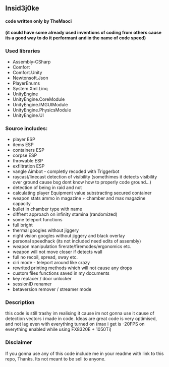 ## Insid3j0ke
#### code written only by TheMaoci 
__(it could have some already used inventions of coding from others cause its a good way to do it performant and in the name of code speed)__

### Used libraries
- Assembly-CSharp
- Comfort
- Comfort.Unity
- Newtonsoft.Json
- PlayerEnums
- System.Xml.Linq
- UnityEngine
- UnityEngine.CoreModule
- UnityEngine.IMGUIModule
- UnityEngine.PhysicsModule
- UnityEngine.UI

### Source includes:
- player ESP
- items ESP
- containers ESP
- corpse ESP
- throwable ESP
- exfiltration ESP
- vangle Aimbot - completly recoded with Triggerbot
- raycast/linecast detection of visibility (somethimes it detects visibility over ground cause bsg dont know how to properly code ground...)
- detection of being in raid and not
- calculating player Equipment value substracting secured container
- weapon stats ammo in magazine + chamber and max magazine capacity
- bullet in chamber type with name
- diffrent approach on infinity stamina (randomized)
- some teleport functions
- full bright
- thermal googles without jiggery
- night vision googles without jiggery and black overlay
- personal speedhack (its not included need edits of assembly)
- weapon manipulation firerate/firemodes/ergonomics etc.
- weapon will not move closer if detects wall
- full no recoil, spread, sway etc.
- ciri mode - teleport around like crazy
- rewrited printing methods which will not cause any drops
- custom files functions saved in my documents
- key replacer / door unlocker
- sessionID renamer
- betaversion remover / streamer mode

### Description
this code is still trashy im realising it cause im not gonna use it cause of detection vectors i made in code. Ideas are great code is very optimised, and not lag even with everything turned on (max i get is -20FPS on everything enabled while using FX8320E + 1050Ti)

### Disclaimer
 If you gonna use any of this code include me in your readme with link to this repo, Thanks. 
 Its not meant to be sell to anyone.
